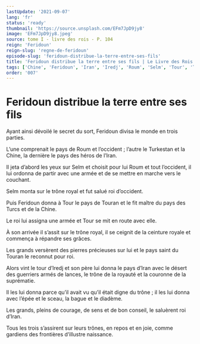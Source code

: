 ```yaml
---
lastUpdate: '2021-09-07'
lang: 'fr'
status: 'ready'
thumbnail: 'https://source.unsplash.com/EFm7JpD9jy8'
image: 'EFm7JpD9jy8.jpeg'
source: tome I - livre des rois - P. 104
reign: 'Feridoun'
reign-slug: 'regne-de-feridoun'
episode-slug: 'feridoun-distribue-la-terre-entre-ses-fils'
title: 'Feridoun distribue la terre entre ses fils | Le Livre des Rois | Shâhnâmeh'
tags: ['Chine', 'Feridoun', 'Iran', 'Iredj', 'Roum', 'Selm', 'Tour', 'Touran', 'Turcs', 'Turkestan']
order: '007'
---
```


<!-- LTeX: language=fr -->

# Feridoun distribue la terre entre ses fils

Ayant ainsi dévoilé le secret du sort, Feridoun divisa le monde en trois parties.

L’une comprenait le pays de Roum et l’occident ; l’autre le Turkestan et la Chine, la dernière le pays des héros de l’Iran.

Il jeta d’abord les yeux sur Selm et choisit pour lui Roum et tout l’occident, il lui ordonna de partir avec une armée et de se mettre en marche vers le couchant.

Selm monta sur le trône royal et fut salué roi d’occident.

Puis Feridoun donna à Tour le pays de Touran et le fit maître du pays des Turcs et de la Chine.

Le roi lui assigna une armée et Tour se mit en route avec elle.

À son arrivée il s’assit sur le trône royal, il se ceignit de la ceinture royale et commença à répandre ses grâces.

Les grands versèrent des pierres précieuses sur lui et le pays saint du Touran le reconnut pour roi.

Alors vint le tour d’Iredj et son père lui donna le pays d’Iran avec le désert des guerriers armés de lances, le trône de la royauté et la couronne de la suprématie.

Il les lui donna parce qu’il avait vu qu’il était digne du trône ; il les lui donna avec l’épée et le sceau, la bague et le diadème.

Les grands, pleins de courage, de sens et de bon conseil, le saluèrent roi d’Iran.

Tous les trois s’assirent sur leurs trônes, en repos et en joie, comme gardiens des frontières d’illustre naissance.
